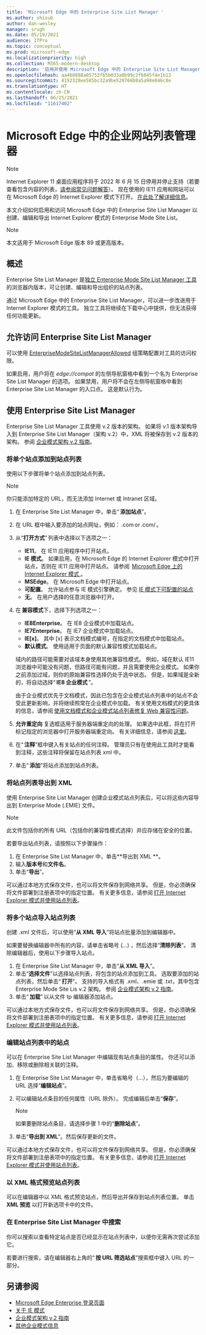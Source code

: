 ```yaml
---
title: 'Microsoft Edge 中的 Enterprise Site List Manager '
ms.author: shisub
author: dan-wesley
manager: srugh
ms.date: 05/19/2021
audience: ITPro
ms.topic: conceptual
ms.prod: microsoft-edge
ms.localizationpriority: high
ms.collection: M365-modern-desktop
description: '启用并使用 Microsoft Edge 中的 Enterprise Site List Manager '
ms.openlocfilehash: aa468888a05753fb5b033a8b99c2f6045f4e1b12
ms.sourcegitcommit: 4192328ee585bc32a9be528766b8a5a98e046c8e
ms.translationtype: HT
ms.contentlocale: zh-CN
ms.lasthandoff: 06/25/2021
ms.locfileid: "11617402"
---
```

# <a name="enterprise-site-list-manager-in-microsoft-edge"></a>Microsoft Edge 中的企业网站列表管理器

>[!Note]
> Internet Explorer 11 桌面应用程序将于 2022 年 6 月 15 日停用并停止支持（若要查看包含内容的列表，[请参阅常见问题解答](https://techcommunity.microsoft.com/t5/windows-it-pro-blog/internet-explorer-11-desktop-app-retirement-faq/ba-p/2366549)）。 现在使用的 IE11 应用和网站可以在 Microsoft Edge 的 Internet Explorer 模式下打开。 [在此处了解详细信息](https://blogs.windows.com/windowsexperience/2021/05/19/the-future-of-internet-explorer-on-windows-10-is-in-microsoft-edge/)。

本文介绍如何启用和访问 Microsoft Edge 中的 Enterprise Site List Manager 以创建、编辑和导出 Internet Explorer 模式的 Enterprise Mode Site List。

> [!NOTE]
> 本文适用于 Microsoft Edge 版本 89 或更高版本。 

## <a name="overview"></a>概述

Enterprise Site List Manager 是[独立 Enterprise Mode Site List Manager 工具](https://www.microsoft.com/download/details.aspx?id=49974)的浏览器内版本，可让创建、编辑和导出组织的站点列表。

通过 Microsoft Edge 中的 Enterprise Site List Manager，可以进一步改进用于 Internet Explorer 模式的工具。 独立工具将继续在下载中心中提供，但无法获得任何功能更新。

## <a name="enabling-access-to-enterprise-site-list-manager"></a>允许访问 Enterprise Site List Manager

可以使用 [EnterpriseModeSiteListManagerAllowed](./microsoft-edge-policies.md#enterprisemodesitelistmanagerallowed) 组策略配置对工具的访问权限。

如果启用，用户将在 *edge://compat* 的左侧导航窗格中看到一个名为 Enterprise Site List Manager 的选项。 如果禁用，用户将不会在左侧导航窗格中看到 Enterprise Site List Manager 的入口点。 这是默认行为。

## <a name="using-the-enterprise-site-list-manager"></a>使用 Enterprise Site List Manager

Enterprise Site List Manager 工具使用 v.2 版本的架构。 如果将 v.1 版本架构导入到 Enterprise Site List Manager（架构 v.2）中，XML 将被保存到 v.2 版本的架构。 参阅 [企业模式架构 v.2 指南](/internet-explorer/ie11-deploy-guide/enterprise-mode-schema-version-2-guidance)。

### <a name="add-single-sites-to-your-site-list"></a>将单个站点添加到站点列表  

使用以下步骤将单个站点添加到站点列表。

> [!NOTE]
> 你只能添加特定的 URL，而无法添加 Internet 或 Intranet 区域。

1. 在 Enterprise Site List Manager 中，单击“ **添加站点**”。
2. 在 URL 框中输入要添加的站点网址，例如： <domain>.com or <domain>.com/<path> 。
3. 从“**打开方式**” 列表中选择以下选项之一：

   - **IE11**。 在 IE11 应用程序中打开站点。
   - **IE 模式**。 如果启用，在 Microsoft Edge 的 Internet Explorer 模式中打开站点，否则在 IE11 应用中打开站点。 请参阅  [Microsoft Edge 上的 Internet Explorer 模式 ](./edge-ie-mode.md)。
   - **MSEdge**。 在 Microsoft Edge 中打开站点。
   - **可配置**。 允许站点参与 IE 模式引擎确定。 参见 [IE 模式下可配置的站点](./edge-learnmore-configurable-sites-ie-mode.md)
   - **无**。 在用户选择的任意浏览器中打开。  

4. 在 **兼容模式**下，选择下列选项之一：

   - **IE8Enterprise**。 在 IE8 企业模式中加载站点。
   - **IE7Enterprise**。 在 IE7 企业模式中加载站点。
   - **IE[x]**。 其中 [x] 表示文档模式编号，在指定的文档模式中加载站点。
   - **默认模式**。 使用适用于页面的默认兼容性模式加载站点。

   域内的路径可能需要对该域本身使用其他兼容性模式。 例如，域在默认 IE11 浏览器中可能没有问题，但路径可能有问题，并且需要使用企业模式。 如果你之前添加过域，则你的原始兼容性选择仍处于选中状态。 但是，如果域是全新的，将自动选择“ **IE8 企业模式** ”。

   由于企业模式优先于文档模式，因此已包含在企业模式站点列表中的站点不会受此更新影响，并将继续照常在企业模式中加载。 有关使用文档模式的更具体的信息，请参阅 [使用文档模式和企业模式站点列表修复 Web 兼容性问题](/internet-explorer/ie11-deploy-guide/fix-compat-issues-with-doc-modes-and-enterprise-mode-site-list)。

5. **允许重定向** 复选框适用于服务器端重定向的处理。 如果选中此框，将在打开标记指定的浏览器中打开服务器端重定向。 有关详细信息，请参阅 [这里](/internet-explorer/ie11-deploy-guide/enterprise-mode-schema-version-2-guidance#updated-schema-attributes)。
6. 在“ **注释**”框中键入有关站点的任何注释。 管理员只有在使用此工具时才能看到注释，这些注释将保留在站点列表 xml 中。
7. 单击“ **添加**”将站点添加到站点列表。

### <a name="export-site-list-to-xml"></a>将站点列表导出到 XML

使用 Enterprise Site List Manager 创建企业模式站点列表后，可以将这些内容导出到 Enterprise Mode (.EMIE) 文件。 

> [!NOTE]
> 此文件包括你的所有 URL（包括你的兼容性模式选择）并应存储在安全的位置。

若要导出站点列表，请按照以下步骤操作：

1. 在 Enterprise Site List Manager 中，单击**导出到 XML **。
2. 输入**版本号**和**文件名**。
3. 单击“**导出**”。

可以通过本地方式保存文件，也可以将文件保存到网络共享。 但是，你必须确保将文件部署到注册表项中的指定位置。 有关更多信息，请参阅 [打开 Internet Explorer 模式并使用站点列表](./edge-ie-mode-policies.md)。

### <a name="import-multiple-sites-to-your-site-list"></a>将多个站点导入站点列表

创建 .xml 文件后，可以使用“**从 XML 导入**”将站点批量添加到编辑器中。

如果要替换编辑器中所有的内容，请单击省略号 (...) ，然后选择“**清除列表**”。 清除编辑器后，使用以下步骤导入站点。

1. 在 Enterprise Site List Manager 中，单击“**从 XML 导入**”。 
2. 单击“**选择文件**”以选择站点列表，将包含的站点添加到工具。 选取要添加的站点列表，然后单击“ **打开**”。 支持的导入格式有 .xml、.emie 或 .txt，其中包含 Enterprise Mode Site Lis v.2 架构。 参阅 [企业模式架构 v.2 指南](/internet-explorer/ie11-deploy-guide/enterprise-mode-schema-version-2-guidance)。
3. 单击“ **加载**” 以从文件 tp 编辑器添加站点。

可以通过本地方式保存文件，也可以将文件保存到网络共享。 但是，你必须确保将文件部署到注册表项中的指定位置。 有关更多信息，请参阅 [打开 Internet Explorer 模式并使用站点列表](./edge-ie-mode-policies.md)。

### <a name="edit-sites-in-your-site-list"></a>编辑站点列表中的站点

 可以在 Enterprise Site List Manager 中编辑现有站点条目的属性。 你还可以添加、移除或删除相关联的注释。

1. 在 Enterprise Site List Manager 中，单击省略号（...），然后为要编辑的 URL 选择“**编辑站点**”。
2. 可以编辑站点条目的任何属性（URL 除外）。 完成编辑后单击“**保存**”。

   > [!NOTE]
   > 如果要删除站点条目，请选择步骤 1 中的“**删除站点**”。

3. 单击“**导出到 XML**”。然后保存更新的文件。

可以通过本地方式保存文件，也可以将文件保存到网络共享。 但是，你必须确保将文件部署到注册表项中的指定位置。 有关更多信息，请参阅 [打开 Internet Explorer 模式并使用站点列表](./edge-ie-mode-policies.md)。

### <a name="preview-your-site-list-in-xml-format"></a>以 XML 格式预览站点列表

可以在编辑器中以 XML 格式预览站点，然后导出并保存到站点列表位置。 单击 **XML 预览** 以打开新选项卡中的文件。

### <a name="search-in-the-enterprise-site-list-manager"></a>在 Enterprise Site List Manager 中搜索

你可以搜索以查看特定站点是否已经显示在站点列表中，以便你无需再次尝试添加它。

若要进行搜索，请在编辑器右上角的“ **按 URL 筛选站点**”搜索框中键入 URL 的一部分。

## <a name="see-also"></a>另请参阅

- [Microsoft Edge Enterprise 登录页面](https://aka.ms/EdgeEnterprise)
- [关于 IE 模式](./edge-ie-mode.md)
- [企业模式架构 v.2 指南](/internet-explorer/ie11-deploy-guide/enterprise-mode-schema-version-2-guidance)
- [其他企业模式信息](/internet-explorer/ie11-deploy-guide/enterprise-mode-overview-for-ie11)